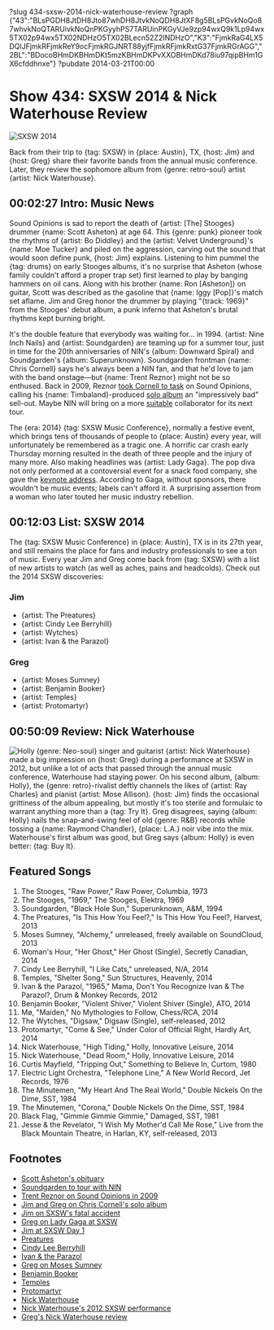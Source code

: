 ?slug 434-sxsw-2014-nick-waterhouse-review
?graph {"43":"BLsPGDH8JtDH8Jto87whDH8JtvkNoQDH8JtXF8g5BLsPGvkNoQo87whvkNoQTARUivkNoQnPKGyyhPS7TARUinPKGyVJe9zp94wxQ9k1Lp94wx5TX02p94wx5TX02NDHzO5TX02BLecn52Z2INDHzO","K3":"FjmkRaG4LX5DQlJFjmkRFjmkReY9ocFjmkRGJNRT88yjfFjmkRFjmkRxtG37FjmkRGrAGG","2BL":"BDocoBHmDKBHmDKt5mzKBHmDKPvXXOBHmDKd78iu97qipBHm1GX6cfddhnxe"}
?pubdate 2014-03-21T00:00

# Show 434: SXSW 2014 & Nick Waterhouse Review

![SXSW 2014](https://static.soundopinions.org/images/2014/sxsw_web.jpg)

Back from their trip to {tag: SXSW} in {place: Austin}, TX, {host: Jim} and {host: Greg} share their favorite bands from the annual music conference. Later, they review the sophomore album from {genre: retro-soul} artist {artist: Nick Waterhouse}.

## 00:02:27 Intro: Music News
Sound Opinions is sad to report the death of {artist: [The] Stooges} drummer {name: Scott Asheton} at age 64. This {genre: punk} pioneer took the rhythms of {artist: Bo Diddley} and the {artist: Velvet Underground}'s {name: Moe Tucker} and piled on the aggression, carving out the sound that would soon define punk, {host: Jim} explains. Listening to him pummel the {tag: drums} on early Stooges albums, it's no surprise that Asheton (whose family couldn't afford a proper trap set) first learned to play by banging hammers on oil cans. Along with his brother {name: Ron [Asheton]} on guitar, Scott was described as the gasoline that {name: Iggy [Pop]}'s match set aflame. Jim and Greg honor the drummer by playing "{track: 1969}" from the Stooges' debut album, a punk inferno that Asheton's brutal rhythms kept burning bright.

It's the double feature that everybody was waiting for… in 1994. {artist: Nine Inch Nails} and {artist: Soundgarden} are teaming up for a summer tour, just in time for the 20th anniversaries of NIN's {album: Downward Spiral} and Soundgarden's {album: Superunknown}. Soundgarden frontman {name: Chris Cornell} says he's always been a NIN fan, and that he'd love to jam with the band onstage—but {name: Trent Reznor} might not be so enthused. Back in 2009, Reznor [took Cornell to task](/show/186/) on Sound Opinions, calling his {name: Timbaland}-produced [solo album](/show/172/#chriscornell) an "impressively bad" sell-out. Maybe NIN will bring on a more [suitable](http://www.stereogum.com/1279942/heres-the-call-me-maybe-x-nine-inch-nails-mashup-of-your-nightmares/mp3s/) collaborator for its next tour.

The {era: 2014} {tag: SXSW Music Conference}, normally a festive event, which brings tens of thousands of people to {place: Austin} every year, will unfortunately be remembered as a tragic one. A horrific car crash early Thursday morning resulted in the death of three people and the injury of many more. Also making headlines was {artist: Lady Gaga}. The pop diva not only performed at a contoversial event for a snack food company, she gave the [keynote address](http://www.fuse.tv/2014/03/lady-gaga-sxsw-2014-keynote-address). According to Gaga, without sponsors, there wouldn't be music events; labels can't afford it. A surprising assertion from a woman who later touted her music industry rebellion. 

## 00:12:03 List: SXSW 2014
The {tag: SXSW Music Conference} in {place: Austin}, TX is in its 27th year, and still remains the place for fans and industry professionals to see a ton of music. Every year Jim and Greg come back from {tag: SXSW} with a list of new artists to watch (as well as aches, pains and headcolds). Check out the 2014 SXSW discoveries:

### Jim 
- {artist: The Preatures}
- {artist: Cindy Lee Berryhill}
- {artist: Wytches}
- {artist: Ivan & the Parazol}

### Greg
- {artist: Moses Sumney}
- {artist: Benjamin Booker}
- {artist: Temples}
- {artist: Protomartyr}

## 00:50:09 Review: Nick Waterhouse
![Holly](https://static.soundopinions.org/assets/434/2BL0.jpg)
{genre: Neo-soul} singer and guitarist {artist: Nick Waterhouse} made a big impression on {host: Greg} during a performance at SXSW in 2012, but unlike a lot of acts that passed through the annual music conference, Waterhouse had staying power. On his second album, {album: Holly}, the {genre: retro}-rivalist deftly channels the likes of {artist: Ray Charles} and pianist {artist: Mose Allison}. {host: Jim} finds the occasional grittiness of the album appealing, but mostly it's too sterile and formulaic to warrant anything more than a {tag: Try It}. Greg disagrees, saying {album: Holly} nails the snap-and-swing feel of old {genre: R&B} records while tossing a {name: Raymond Chandler}, {place: L.A.} noir vibe into the mix. Waterhouse's first album was good, but Greg says {album: Holly} is even better: {tag: Buy It}. 


## Featured Songs
1. The Stooges, "Raw Power," Raw Power, Columbia, 1973
1. The Stooges, "1969," The Stooges, Elektra, 1969
1. Soundgarden, "Black Hole Sun," Superunknown, A&M, 1994
1. The Preatures, "Is This How You Feel?," Is This How You Feel?, Harvest, 2013
1. Moses Sumney, "Alchemy," unreleased, freely available on SoundCloud, 2013
1. Woman's Hour, "Her Ghost," Her Ghost (Single), Secretly Canadian, 2014
1. Cindy Lee Berryhill, "I Like Cats," unreleased, N/A, 2014
1. Temples, "Shelter Song," Sun Structures, Heavenly, 2014
1. Ivan & the Parazol, "1965," Mama, Don't You Recognize Ivan & The Parazol?, Drum & Monkey Records, 2012
1. Benjamin Booker, "Violent Shiver," Violent Shiver (Single), ATO, 2014
1. Mø, "Maiden," No Mythologies to Follow, Chess/RCA, 2014
1. The Wytches, "Digsaw," Digsaw (Single), self-released, 2012
1. Protomartyr, "Come & See," Under Color of Official Right, Hardly Art, 2014
1. Nick Waterhouse, "High Tiding," Holly, Innovative Leisure, 2014
1. Nick Waterhouse, "Dead Room," Holly, Innovative Leisure, 2014
1. Curtis Mayfield, "Tripping Out," Something to Believe In, Curtom, 1980
1. Electric Light Orchestra, "Telephone Line," A New World Record, Jet Records, 1976
1. The Minutemen, "My Heart And The Real World," Double Nickels On the Dime, SST, 1984
1. The Minutemen, "Corona," Double Nickels On the Dime, SST, 1984
1. Black Flag, "Gimmie Gimmie Gimmie," Damaged, SST, 1981
1. Jesse & the Revelator, "I Wish My Mother'd Call Me Rose," Live from the Black Mountain Theatre, in Harlan, KY, self-released, 2013


## Footnotes
- [Scott Asheton's obituary](http://www.freep.com/article/20140316/ENT04/303160152/scott-asheton-dies-stooges)
- [Soundgarden to tour with NIN](http://www.spin.com/articles/soundgarden-nine-inch-nails-tour-collaboration-trent-reznor-chris-cornell-feud/)
- [Trent Reznor on Sound Opinions in 2009](/show/186/)
- [Jim and Greg on Chris Cornell's solo album](http://www.soundopinions.org/show/172/#chriscornell)
- [Jim on SXSW's fatal accident](http://www.wbez.org/blogs/jim-derogatis/2014-03/fatal-vehicular-assault-mars-sxsw-2014-109848)
- [Greg on Lady Gaga at SXSW](http://www.chicagotribune.com/entertainment/music/turnitup/chi-lady-gaga-sxsw-20140314,0,1885653.story)
- [Jim at SXSW Day 1](http://www.wbez.org/blogs/jim-derogatis/2014-03/sxsw-2014-dispatch-1-well-least-it-ain%E2%80%99t-snowing-109840)
- [Preatures](http://thepreatures.com/)
- [Cindy Lee Berryhill](http://www.cindyleeberryhill.com/)
- [Ivan & the Parazol](http://ivanandtheparazol.com/)
- [Greg on Moses Sumney](http://www.chicagotribune.com/entertainment/music/turnitup/chi-moses-sumney-at-sxsw-sumney-artist-to-watch-20140312,0,6050117.column)
- [Benjamin Booker](http://atorecords.com/artists/benjamin-booker/)
- [Temples](http://templestheband.com/)
- [Protomartyr](https://soundcloud.com/protomartyr)
- [Nick Waterhouse](http://nickwaterhouse.com/)
- [Nick Waterhouse's 2012 SXSW performance](http://www.rollingstone.com/music/videos/nick-waterhouse-complete-sxsw-rock-room-set-20120316)
- [Greg's Nick Waterhouse review](http://www.chicagotribune.com/entertainment/music/turnitup/ct-nick-waterhouse-holly-lincoln-hall-20140220,0,1890840.column)
